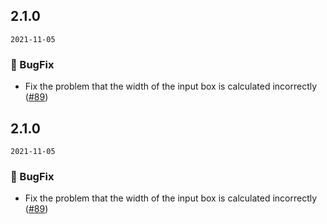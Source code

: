 ## 2.1.0

`2021-11-05`

### 🐛 BugFix

- Fix the problem that the width of the input box is calculated incorrectly ([#89](https://github.com/arco-design/arco-design-vue/pull/89))


## 2.1.0

`2021-11-05`

### 🐛 BugFix

- Fix the problem that the width of the input box is calculated incorrectly ([#89](https://github.com/arco-design/arco-design-vue/pull/89))

